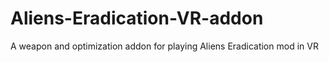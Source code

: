 # Aliens-Eradication-VR-addon
A weapon and optimization addon for playing Aliens Eradication mod in VR
